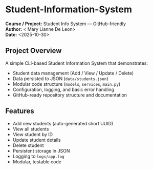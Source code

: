# Student-Information-System
**Course / Project:** Student Info System — GitHub-friendly  
**Author:** < Mary Lianne De Leon>  
**Date:** <2025-10-30>

## Project Overview
A simple CLI-based Student Information System that demonstrates:
- Student data management (Add / View / Update / Delete)
- Data persisted to JSON (`data/students.json`)
- Modular code structure (`models`, `services`, `main.py`)
- Configuration, logging, and basic error handling
- GitHub-ready repository structure and documentation

## Features
- Add new students (auto-generated short UUID)
- View all students
- View student by ID
- Update student details
- Delete student
- Persistent storage in JSON
- Logging to `logs/app.log`
- Modular, testable code

